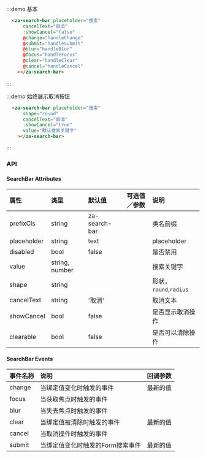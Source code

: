 <script>
export default {
  data() {
    return {
      value: "",
    }
  },
  methods: {
    handleClick(){
      this.$refs.searchRef.focus();
    },
    handleChange(val){
      this.value = val
    },
    handleSubmit(val){
      console.log(`搜索内容为${val}`);
    },
    handleChange(val){
      console.log(`搜索内容为${val}`);
    },
    handleFocus(){
      console.log('获取焦点');
    },
    handleBlur(){
      console.log('失去焦点');
    },
    handleClear(){
      console.log('点击了清除');
    },
    handleCancel(){
      console.log('点击了取消');
    }
  },
};
</script>


:::demo 基本
```html
  <za-search-bar placeholder="搜索" 
      cancelText="取消" 
      :showCancel="false" 
      @change="handleChange"
      @submit="handleSubmit"
      @blur="handleBlur"
      @focus="handleFocus"
      @clear="handleClear"
      @cancel="handleCancel"
    ></za-search-bar>
```
:::

:::demo 始终展示取消按钮
```html
  <za-search-bar placeholder="搜索" 
      shape="round"
      cancelText="取消" 
      :showCancel="true" 
      value="默认搜索关键字"
    ></za-search-bar>
```
:::

### API

#### SearchBar Attributes

| 属性 | 类型 | 默认值 | 可选值／参数 | 说明 |
| :--- | :--- | :--- | :--- | :--- |
| prefixCls | string | za-search-bar | | 类名前缀 |
| placeholder | string | text | | placeholder |
| disabled | bool | false | | 是否禁用 |
| value | string, number | | | 搜索关键字 |
| shape | string |  | | 形状，`round`,`radius` |
| cancelText | string | '取消' | | 取消文本 |
| showCancel | bool | false | | 是否显示取消操作 |
| clearable | bool | false | | 是否可以清除操作 |

#### SearchBar Events
| 事件名称 | 说明 | 回调参数 |
| :--- | :--- | :--- |
| change | 当绑定值变化时触发的事件 | 最新的值 |
| focus | 当获取焦点时触发的事件 |  |
| blur | 当失去焦点时触发的事件 |  |
| clear | 当绑定值被清除时触发的事件 | 最新的值 |
| cancel | 当取消操作时触发的事件 | |
| submit | 当绑定值变化时触发的Form搜索事件 | 最新的值 |